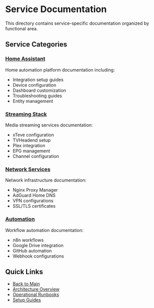 # Service Documentation

This directory contains service-specific documentation organized by functional area.

## Service Categories

### [Home Assistant](./homeassistant/)
Home automation platform documentation including:
- Integration setup guides
- Device configuration
- Dashboard customization
- Troubleshooting guides
- Entity management

### [Streaming Stack](./streaming/)
Media streaming services documentation:
- xTeve configuration
- TVHeadend setup
- Plex integration
- EPG management
- Channel configuration

### [Network Services](./networking/)
Network infrastructure documentation:
- Nginx Proxy Manager
- AdGuard Home DNS
- VPN configurations
- SSL/TLS certificates

### [Automation](./automation/)
Workflow automation documentation:
- n8n workflows
- Google Drive integration
- GitHub automation
- Webhook configurations

## Quick Links
- [Back to Main](../README.md)
- [Architecture Overview](../architecture/README.md)
- [Operational Runbooks](../runbooks/README.md)
- [Setup Guides](../guides/README.md)